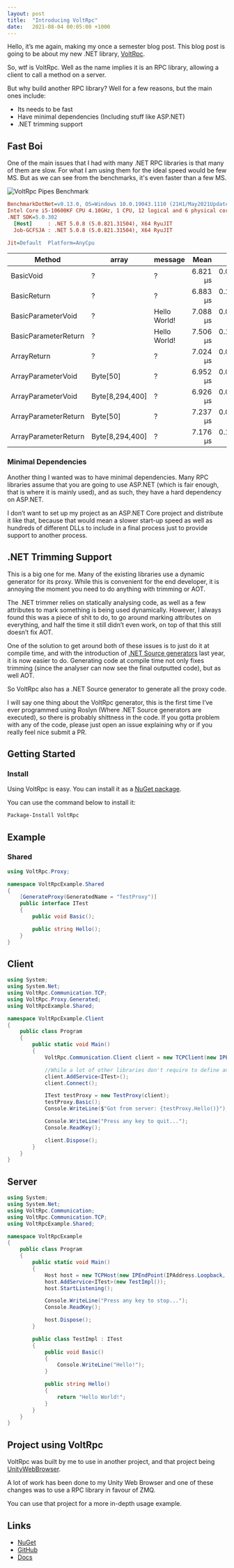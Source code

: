 ```yaml
---
layout: post
title:  "Introducing VoltRpc"
date:   2021-08-04 00:05:00 +1000
---
```


Hello, it’s me again, making my once a semester blog post. This blog post is going to be about my new .NET library, [VoltRpc](https://github.com/Voltstro-Studios/VoltRpc).

So, wtf is VoltRpc. Well as the name implies it is an RPC library, allowing a client to call a method on a server.

But why build another RPC library? Well for a few reasons, but the main ones include:

* Its needs to be fast
* Have minimal dependencies (Including stuff like ASP.NET)
*  .NET trimming support

## **Fast Boi**

One of the main issues that I had with many .NET RPC libraries is that many of them are slow. For what I am using them for the ideal speed would be few MS. But as we can see from the benchmarks, it's even faster than a few MS.

![VoltRpc Pipes Benchmark](/assets/blog/2021-08-04/introducing-voltrpc/PipesBenchmark.png)

``` ini
BenchmarkDotNet=v0.13.0, OS=Windows 10.0.19043.1110 (21H1/May2021Update)
Intel Core i5-10600KF CPU 4.10GHz, 1 CPU, 12 logical and 6 physical cores
.NET SDK=5.0.302
  [Host]     : .NET 5.0.8 (5.0.821.31504), X64 RyuJIT
  Job-GCFSJA : .NET 5.0.8 (5.0.821.31504), X64 RyuJIT

Jit=Default  Platform=AnyCpu
```

|               Method | array         |      message |     Mean |     Error |    StdDev |
|--------------------- |-------------- |------------- |---------:|----------:|----------:|
|            BasicVoid |     ?         |            ? | 6.821 μs | 0.0889 μs | 0.0832 μs |
|          BasicReturn |     ?         |            ? | 6.883 μs | 0.1264 μs | 0.1120 μs |
|   BasicParameterVoid |     ?         | Hello World! | 7.088 μs | 0.0485 μs | 0.0430 μs |
| BasicParameterReturn |     ?         | Hello World! | 7.506 μs | 0.1465 μs | 0.2407 μs |
|          ArrayReturn |     ?         |            ? | 7.024 μs | 0.0449 μs | 0.0420 μs |
|   ArrayParameterVoid |Byte[50]       |            ? | 6.952 μs | 0.0576 μs | 0.0481 μs |
|   ArrayParameterVoid |Byte[8,294,400]|            ? | 6.926 μs | 0.0649 μs | 0.0607 μs |
| ArrayParameterReturn |Byte[50]       |            ? | 7.237 μs | 0.0605 μs | 0.0536 μs |
| ArrayParameterReturn |Byte[8,294,400]|            ? | 7.176 μs | 0.1252 μs | 0.1110 μs |

### Minimal Dependencies

Another thing I wanted was to have minimal dependencies. Many RPC libraries assume that you are going to use ASP.NET (which is fair enough, that is where it is mainly used), and as such, they have a hard dependency on ASP.NET.

I don’t want to set up my project as an ASP.NET Core project and distribute it like that, because that would mean a slower start-up speed as well as hundreds of different DLLs to include in a final process just to provide support to another process.


## .NET Trimming Support

This is a big one for me. Many of the existing libraries use a dynamic generator for its proxy. While this is convenient for the end developer, it is annoying the moment you need to do anything with trimming or AOT.

The .NET trimmer relies on statically analysing code, as well as a few attributes to mark something is being used dynamically. However, I always found this was a piece of shit to do, to go around marking attributes on everything, and half the time it still didn’t even work, on top of that this still doesn’t fix AOT.

One of the solution to get around both of these issues is to just do it at compile time, and with the introduction of [.NET Source generators](https://devblogs.microsoft.com/dotnet/introducing-c-source-generators/) last year, it is now easier to do. Generating code at compile time not only fixes trimming (since the analyser can now see the final outputted code), but as well AOT.

So VoltRpc also has a .NET Source generator to generate all the proxy code.

I will say one thing about the VoltRpc generator, this is the first time I’ve ever programmed using Roslyn (Where .NET Source generators are executed), so there is probably shittness in the code. If you gotta problem with any of the code, please just open an issue explaining why or if you really feel nice submit a PR.

## Getting Started

### Install

Using VoltRpc is easy. You can install it as a [NuGet package](https://nuget.org/packages/VoltRpc).

You can use the command below to install it:

```powershell
Package-Install VoltRpc
```

## Example

### Shared

```csharp
using VoltRpc.Proxy;

namespace VoltRpcExample.Shared
{
    [GenerateProxy(GeneratedName = "TestProxy")]
    public interface ITest
    {
        public void Basic();

        public string Hello();
    }
}
```

## Client

```csharp
using System;
using System.Net;
using VoltRpc.Communication.TCP;
using VoltRpc.Proxy.Generated;
using VoltRpcExample.Shared;

namespace VoltRpcExample.Client
{
    public class Program
    {
        public static void Main()
        {
            VoltRpc.Communication.Client client = new TCPClient(new IPEndPoint(IPAddress.Loopback, 7767));

            //While a lot of other libraries don't require to define an interface this way, we do for caching reasons.
            client.AddService<ITest>();
            client.Connect();

            ITest testProxy = new TestProxy(client);
            testProxy.Basic();
            Console.WriteLine($"Got from server: {testProxy.Hello()}");

            Console.WriteLine("Press any key to quit...");
            Console.ReadKey();

            client.Dispose();
        }
    }
}
```

## Server

```csharp
using System;
using System.Net;
using VoltRpc.Communication;
using VoltRpc.Communication.TCP;
using VoltRpcExample.Shared;

namespace VoltRpcExample
{
    public class Program
    {
        public static void Main()
        {
            Host host = new TCPHost(new IPEndPoint(IPAddress.Loopback, 7767));
            host.AddService<ITest>(new TestImpl());
            host.StartListening();

            Console.WriteLine("Press any key to stop...");
            Console.ReadKey();

            host.Dispose();
        }

        public class TestImpl : ITest
        {
            public void Basic()
            {
                Console.WriteLine("Hello!");
            }

            public string Hello()
            {
                return "Hello World!";
            }
        }
    }
}
```

## Project using VoltRpc

VoltRpc was built by me to use in another project, and that project being [UnityWebBrowser](https://github.com/Voltstro-Studios/UnityWebBrowser).

A lot of work has been done to my Unity Web Browser and one of these changes was to use a RPC library in favour of ZMQ.

You can use that project for a more in-depth usage example.

## Links

* [NuGet](https://nuget.org/packages/VoltRpc)
* [GitHub](https://github.com/Voltstro-Studios/VoltRpc)
* [Docs](https://voltrpc.voltstro.dev/)
